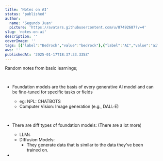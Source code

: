 ```yaml
---
title: 'Notes on AI'
status: 'published'
author:
  name: 'Segundo Juan'
  picture: 'https://avatars.githubusercontent.com/u/87492687?v=4'
slug: 'notes-on-ai'
description: ''
coverImage: ''
tags: [{"label":"Bedrock","value":"bedrock"},{"label":"AI","value":"ai"}]
aws: ''
publishedAt: '2025-01-17T18:37:33.335Z'
---
```


Random notes from basic learnings;

&nbsp;

- Foundation models are the basis of every generative AI model and can be fine-tuned for specific tasks or fields

  - eg: NPL: CHATBOTS
  - Computer Vision: Image generation (e.g., DALL·E)

&nbsp; 

- There are diff types of foundation models: (There are a lot more)

  - LLMs
  - DIffusion Models:
    - They generate data that is similar to the data they’ve been trained on.

- 